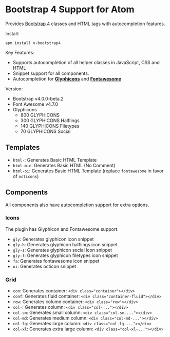 # Bootstrap 4 Support for Atom

Provides [Bootstrap 4][1] classes and HTML tags with autocompletion features.

Install:
```ssh
apm install v-bootstrap4
```

Key Features:

  - Supports autocompletion of all helper classes in JavaScript, CSS and HTML
  - Snippet support for all components.
  - Autocompletion for **[Glyphicons][2]** and **[Fontawesome][3]**

Version:

  - Bootstrap v4.0.0-beta.2
  - Font Awesome v4.7.0
  - Glyphicons
    * 800 GLYPHICONS
    * 300 GLYPHICONS Halflings
    * 140 GLYPHICONS Filetypes
    * 70 GLYPHICONS Social

## Templates

  - `html-`: Generates Basic HTML Template
  - `html-min`: Generates Basic HTML (No Comment)
  - `html-oi`: Generates Basic HTML Template (replace `fontawesome` in favor of `octicons`)

## Components

All components also have autocompletion support for extra options.

### Icons

The plugin has Glyphicon and Fontawesome support.

  - `gly`: Generates glyphicon icon snippet
  - `gly-h`: Generates glyphicon halflings icon snippet
  - `gly-s`: Generates glyphicon social icon snippet
  - `gly-f`: Generates glyphicon filetypes icon snippet
  - `fa`: Generates fontawesome icon snippet
  - `oi`: Generates octicon snippet

### Grid

  * `con`: Generates container: `<div class="container"></div>`
  * `conf`: Generates fluid container: `<div class="container-fluid"></div>`
  * `row`: Generates column container: `<div class="row"></div>`
  * `col-`: Generates column: `<div class="col-..."></div>`
  * `col-sm`: Generates small column: `<div class="col-sm-..."></div>`
  * `col-md`: Generates medium column: `<div class="col-md-..."></div>`
  * `col-lg`: Generates large column: `<div class="col-lg-..."></div>`
  * `col-xl`: Generates extra large column: `<div class="col-xl-..."></div>`

[1]: http://v4-alpha.getbootstrap.com/
[2]: http://glyphicons.com/
[3]: https://fortawesome.github.io/Font-Awesome/
